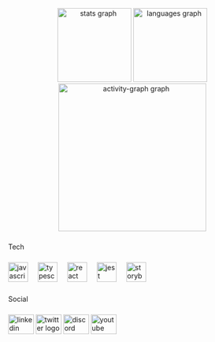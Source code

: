 <div align="center">
  <img src="https://github-readme-stats.vercel.app/api?username=opdsbanasya&hide_title=false&hide_rank=false&show_icons=true&include_all_commits=true&count_private=true&disable_animations=false&theme=dracula&locale=en&hide_border=false&order=1" height="150" alt="stats graph"  />
  <img src="https://github-readme-stats.vercel.app/api/top-langs?username=opdsbanasya&locale=en&hide_title=false&layout=compact&card_width=320&langs_count=5&theme=dracula&hide_border=false&order=2" height="150" alt="languages graph"  />
  <img src="https://github-readme-activity-graph.vercel.app/graph?username=opdsbanasya&radius=16&theme=react&area=true&order=5" height="300" alt="activity-graph graph"/>
</div>

###

<p align="left">Tech</p>

###

<div align="left">
  <img src="https://cdn.iconscout.com/icon/free/png-512/free-html-logo-icon-download-in-svg-png-gif-file-formats--technology-social-media-vol-3-pack-logos-icons-3030115.png?f=webp&w=256" height="40" alt="javascript logo"  />
  <img width="12" />
  <img src="https://cdn.iconscout.com/icon/free/png-512/free-css-logo-icon-download-in-svg-png-gif-file-formats--logos-pack-icons-722685.png?f=webp&w=256" height="40" alt="typescript logo"  />
  <img width="12" />
  <img src="https://cdn.iconscout.com/icon/free/png-512/free-javascript-logo-icon-download-in-svg-png-gif-file-formats--brand-company-business-brands-pack-logos-icons-2284965.png?f=webp&w=256" height="40" alt="react logo"  />
  <img width="12" />
  <img src="https://cdn.iconscout.com/icon/free/png-512/free-react-logo-icon-download-in-svg-png-gif-file-formats--brand-development-tools-pack-logos-icons-226053.png?f=webp&w=256" height="40" alt="jest logo"  />
  <img width="12" />
  <img src="https://cdn.iconscout.com/icon/free/png-512/free-redux-logo-icon-download-in-svg-png-gif-file-formats--company-brand-world-logos-vol-10-pack-icons-283024.png?f=webp&w=256" height="40" alt="storybook logo"  />
</div>

###

<p align="left">Social</p>

###

<div align="left">
  <img src="https://raw.githubusercontent.com/maurodesouza/profile-readme-generator/master/src/assets/icons/social/linkedin/default.svg" width="52" height="40" alt="linkedin logo"  />
  <img src="https://raw.githubusercontent.com/maurodesouza/profile-readme-generator/master/src/assets/icons/social/twitter/default.svg" width="52" height="40" alt="twitter logo"  />
  <img src="https://raw.githubusercontent.com/maurodesouza/profile-readme-generator/master/src/assets/icons/social/discord/default.svg" width="52" height="40" alt="discord logo"  />
  <img src="https://raw.githubusercontent.com/maurodesouza/profile-readme-generator/master/src/assets/icons/social/youtube/default.svg" width="52" height="40" alt="youtube logo"  />
</div>
